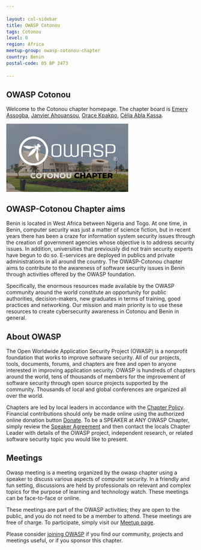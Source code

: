 ```yaml
---

layout: col-sidebar
title: OWASP Cotonou
tags: Cotonou 
level: 0
region: Africa
meetup-group: owasp-cotonou-chapter
country: Benin
postal-code: 05 BP 2473

---
```




OWASP Cotonou
-------------

Welcome to the Cotonou chapter homepage. The chapter board is <a href="mailto:emerykouassi.assogba@owasp.org">Emery Assogba</a>, <a href="mailto:janvier.ahouansou@owasp.org">Janvier Ahouansou</a>, <a href="mailto:orace.kpakpo@owasp.org">Orace Kpakpo</a>, <a href="mailto:celia.ablakassa@owasp.org">Célia Abla Kassa</a>.

<img src='assets/images/owaspCotonou.png' width="325" height="182" ><br/>

OWASP-Cotonou Chapter aims
--------------------------

Benin is located in West Africa between Nigeria and Togo. At one time, in Benin, computer security was just a matter of science fiction, but in recent years there has been a craze for information system security issues through the creation of government agencies whose objective is to address security issues. In addition, universities that previously did not train security experts have begun to do so. E-services are deployed  in publics and private  administrations in all around the country.
The OWASP-Cotonou chapter aims to contribute to the awareness of software security issues in Benin through activities offered by the OWASP foundation.

Specifically, the enormous resources made available by the OWASP community around the world constitute an opportunity for public authorities, decision-makers, new graduates in terms of training, good practices and networking. Our mission and main priority is to use these resources to create cybersecurity awareness in Cotonou and Benin in general.

About OWASP
-----------

The Open Worldwide Application Security Project (OWASP) is a nonprofit foundation that works to improve software security. All of our projects, tools, documents, forums, and chapters are free and open to anyone interested in improving application security. OWASP is hundreds of chapters around the world, tens of thousands of members for the improvement of software security through open source projects supported by the community. Thousands of local and global conferences are organized all over the world.

Chapters are led by local leaders in accordance with the [Chapter Policy](https://owasp.org/www-policy/). Financial contributions should only be made online using the authorized online donation button [Donate](/donate). To be a SPEAKER at ANY OWASP Chapter, simply review the [Speaker Agreement](https://owasp.org/www-policy/) and then contact the locals Chapter Leader with details of the OWASP project, independent research, or related software security topic you would like to present.



Meetings
--------

Owasp meeting is a meeting organized by the owasp chapter using a speaker to discuss various aspects of computer security. In a friendly and fun setting, discussions are held by professionals on relevant and complex topics for the purpose of learning and technology watch. These meetings can be face-to-face or online.

These meetings are part of the OWASP activities; they are open to the public, and you do not need to be a member to attend. These meetings are free of charge. To participate, simply visit our [Meetup page]( http://www.meetup.com/owasp-cotonou-chapter).

Please consider [joining OWASP](https://owasp.org/membership/) if you find our community, projects and meetings useful, or if you sponsor this chapter.

